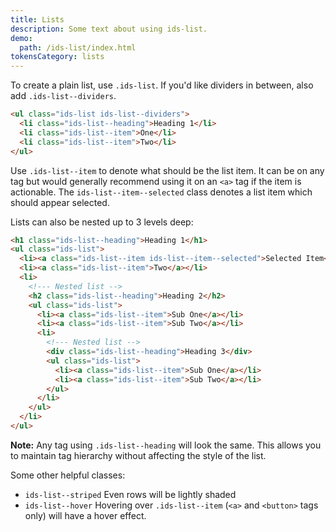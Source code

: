 ```yaml
---
title: Lists
description: Some text about using ids-list.
demo:
  path: /ids-list/index.html
tokensCategory: lists
---
```


To create a plain list, use `.ids-list`. If you'd like dividers in between, also add `.ids-list--dividers`.

```html
<ul class="ids-list ids-list--dividers">
  <li class="ids-list--heading">Heading 1</li>
  <li class="ids-list--item">One</li>
  <li class="ids-list--item">Two</li>
</ul>
```

Use `.ids-list--item` to denote what should be the list item. It can be on any tag but would generally recommend using it on an `<a>` tag if the item is actionable. The `ids-list--item--selected` class denotes a list item which should appear selected.

Lists can also be nested up to 3 levels deep:

```html
<h1 class="ids-list--heading">Heading 1</h1>
<ul class="ids-list">
  <li><a class="ids-list--item ids-list--item--selected">Selected Item</a></li>
  <li><a class="ids-list--item">Two</a></li>
  <li>
    <!--- Nested list -->
    <h2 class="ids-list--heading">Heading 2</h2>
    <ul class="ids-list">
      <li><a class="ids-list--item">Sub One</a></li>
      <li><a class="ids-list--item">Sub Two</a></li>
      <li>
        <!--- Nested list -->
        <div class="ids-list--heading">Heading 3</div>
        <ul class="ids-list">
          <li><a class="ids-list--item">Sub One</a></li>
          <li><a class="ids-list--item">Sub Two</a></li>
        </ul>
      </li>
    </ul>
  </li>
</ul>
```

**Note:** Any tag using `.ids-list--heading` will look the same. This allows you to maintain tag hierarchy without affecting the style of the list.

Some other helpful classes:

- `ids-list--striped` Even rows will be lightly shaded
- `ids-list--hover` Hovering over `.ids-list--item` (`<a>` and `<button>` tags only) will have a hover effect.
